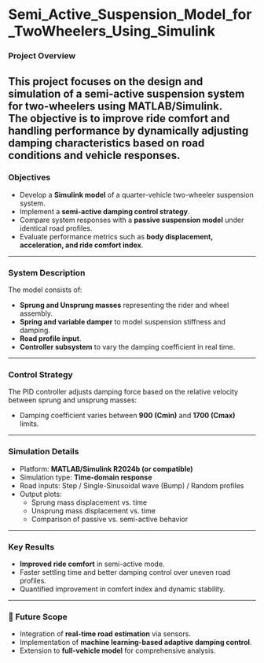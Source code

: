 # Semi_Active_Suspension_Model_for_TwoWheelers_Using_Simulink

### Project Overview
This project focuses on the **design and simulation of a semi-active suspension system** for two-wheelers using **MATLAB/Simulink**.  
The objective is to improve **ride comfort and handling performance** by dynamically adjusting damping characteristics based on road conditions and vehicle responses.
---
### Objectives
- Develop a **Simulink model** of a quarter-vehicle two-wheeler suspension system.  
- Implement a **semi-active damping control strategy**.  
- Compare system responses with a **passive suspension model** under identical road profiles.  
- Evaluate performance metrics such as **body displacement, acceleration, and ride comfort index**.
---
### System Description
The model consists of:
- **Sprung and Unsprung masses** representing the rider and wheel assembly.  
- **Spring and variable damper** to model suspension stiffness and damping.  
- **Road profile input**.  
- **Controller subsystem** to vary the damping coefficient in real time.
---
### Control Strategy
The PID controller adjusts damping force based on the relative velocity between sprung and unsprung masses:
- Damping coefficient varies between **900 (Cmin)** and **1700 (Cmax)** limits.
---
### Simulation Details
- Platform: **MATLAB/Simulink R2024b (or compatible)**  
- Simulation type: **Time-domain response**  
- Road inputs: Step / Single-Sinusoidal wave (Bump) / Random profiles  
- Output plots:
  - Sprung mass displacement vs. time  
  - Unsprung mass displacement vs. time
  - Comparison of passive vs. semi-active behavior
---
### Key Results
- **Improved ride comfort** in semi-active mode.
- Faster settling time and better damping control over uneven road profiles.
- Quantified improvement in comfort index and dynamic stability.
---
### 🧾 Future Scope
- Integration of **real-time road estimation** via sensors.  
- Implementation of **machine learning-based adaptive damping control**.  
- Extension to **full-vehicle model** for comprehensive analysis. 

